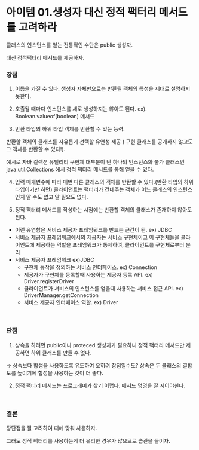 # 아이템 01.생성자 대신 정적 팩터리 메서드를 고려하라

클래스의 인스턴스를 얻는 전통적인 수단은 public 생성자.

대신 정적팩터리 메서드를 제공하자.

### 장점

1. 이름을 가질 수 있다. 생성자 자체만으로는 반환될 객체의 특성을 제대로 설명하지 못한다.

2. 호출될 때마다 인스턴스를 새로 생성하지는 않아도 된다. ex). Boolean.valueof(boolean) 메서드

3. 반환 타입의 하위 타입 객체를 반환할 수 있는 능력.

반환할 객체의 클래스를 자유롭게 선택할 유연성 제공 ( 구현 클래스를 공개하지 않고도 그 객체를 반환할 수 있다!).

예시로 자바 컬렉션 유틸리티 구현체 대부분이 단 하나의 인스턴스화 불가 클래스인java.util.Collections 에서 정적 팩터리 메서드를 통해 얻을 수 있다.

4. 입력 매개변수에 따라 매번 다른 클래스의 객체를 반환할 수 있다.(반환 타입의 하위 타입이기만 하면)
   클라이언트는 팩터리가 건네주는 객체가 어느 클래스의 인스턴스인지 알 수도 없고 알 필요도 없다.

5. 정적 팩터리 메서드를 작성하는 시점에는 반환할 객체의 클래스가 존재하지 않아도 된다.

- 이런 유연함은 서비스 제공자 프레임워크를 만드는 근간이 됨. ex) JDBC
- 서비스 제공자 프레임워크에서의 제공자는 서비스 구현체이고 이 구현체들을 클라이언트에 제공하는 역할을 프레임워크가 통제하여, 클라이언트를 구현체로부터 분리
- 서비스 제공자 프레임워크 ex)JDBC
  - 구현체 동작을 정의하는 서비스 인터페이스. ex) Connection
  - 제공자가 구현체를 등록할때 사용하는 제공자 등록 API. ex) Driver.registerDriver
  - 클라이언트가 서비스의 인스턴스를 얻을때 사용하는 서비스 접근 API.
    ex) DriverManager.getConnection
  - 서비스 제공자 인터페이스 역할. ex) Driver

<br>

### 단점

1. 상속을 하려면 public이나 proteced 생성자가 필요하니 정적 팩터리 메서드만 제공하면 하위 클래스를 만들 수 없다.

→ 상속보다 합성을 사용하도록 유도하여 오히려 장점일수도? 상속은 두 클래스의 결합도를 높이기에 합성을 사용하는 것이 더 좋다.

2. 정적 팩터리 메서드는 프로그래머가 찾기 어렵다. 메서드 명명을 잘 지어야한다.

<br>

### 결론

장단점을 잘 고려하여 때에 맞춰 사용하자.

그래도 정적 팩터리를 사용하는게 더 유리한 경우가 많으므로 습관을 들이자.
